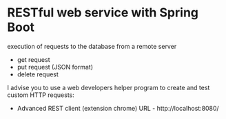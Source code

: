 RESTful web service with Spring Boot
====================================
execution of requests to the database from a remote server
* get request 
* put request (JSON format)
* delete request


I advise you to use a web developers helper program to create and test custom HTTP requests:
* Advanced REST client (extension chrome) 
URL - http://localhost:8080/